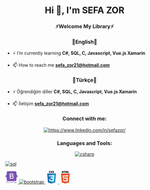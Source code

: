 <h1 align="center">Hi 👋, I'm SEFA ZOR</h1>
<h3 align="center">⚡Welcome My Library⚡</h3>



<h3 align="center">🔭English🔭</h3>

- ⚡ I’m currently learning **C#, SQL, C, Javascript, Vue.js Xamarin** 

- 📫 How to reach me **sefa_zor21@hotmail.com** 

<h3 align="center">🔭Türkçe🔭</h3>

- ⚡ Öğrendiğim diller **C#, SQL, C, Javascript, Vue.js Xamarin**  

- 📫 İletişim **sefa_zor21@hotmail.com**

<h3 align="center">Connect with me:</h3>
<p align="center">
<a href="https://www.linkedin.com/in/sefazor/" target="blank"><img align="center" src="https://cdn.jsdelivr.net/npm/simple-icons@3.0.1/icons/linkedin.svg" alt="https://www.linkedin.com/in/sefazor/" height="30" width="40" /></a>
</p>


<h3 align="center">Languages and Tools:</h3>
<p align="center"><a href="https://docs.microsoft.com/tr-tr/dotnet/csharp/" target="_blank"> <img src="https://cdn.worldvectorlogo.com/logos/c--4.svg" alt="csharp" width="40" height="40"/> </a>
  
  
  <a href="https://www.microsoft.com/tr-tr/sql-server/sql-server-2019" target="_blank"> <img src="https://seeklogo.com/images/M/microsoft-sql-server-logo-96AF49E2B3-seeklogo.com.png" alt="sql" width="40" height="40"/>
  
  
  
  <a href="https://getbootstrap.com" target="_blank"> <img src="https://raw.githubusercontent.com/devicons/devicon/master/icons/bootstrap/bootstrap-plain-wordmark.svg" alt="bootstrap" width="40" height="40"/><a href="https://www.javascript.com/" target="_blank"> <img src="https://seeklogo.com/images/J/javascript-js-logo-2949701702-seeklogo.com.png" alt="bootstrap" width="40" height="40"/> </a> <a href="https://www.w3schools.com/css/" target="_blank"> <img src="https://raw.githubusercontent.com/devicons/devicon/master/icons/css3/css3-original-wordmark.svg" alt="css3" width="40" height="40"/> </a><a href="https://www.w3.org/html/" target="_blank"> <img src="https://raw.githubusercontent.com/devicons/devicon/master/icons/html5/html5-original-wordmark.svg" alt="html5" width="40" height="40"/> </a>  </p>


